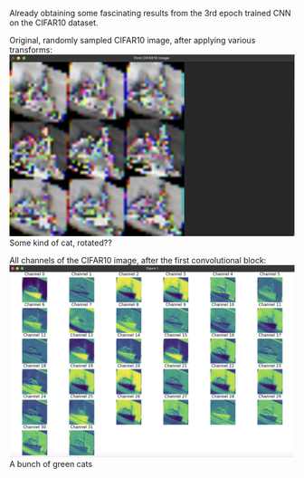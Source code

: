 Already obtaining some fascinating results from the 3rd epoch trained CNN
on the CIFAR10 dataset.

Original, randomly sampled CIFAR10 image, after applying various transforms:
![Some sort of cat?](model_images/repeating_rainbow_cat.png)
Some kind of cat, rotated??

All channels of the CIFAR10 image, after the first convolutional block:
![Green cats](model_images/green_cat_cloned.png)
A bunch of green cats
